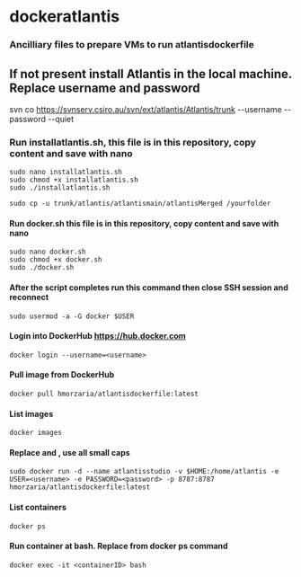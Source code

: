 # dockeratlantis
### Ancilliary files to prepare VMs to run atlantisdockerfile

## If not present install Atlantis in the local machine. Replace username and password

svn co https://svnserv.csiro.au/svn/ext/atlantis/Atlantis/trunk --username <username> --password <password> --quiet

### Run installatlantis.sh, this file is in this repository, copy content and save with nano

    sudo nano installatlantis.sh
    sudo chmod +x installatlantis.sh
    sudo ./installatlantis.sh
	
    sudo cp -u trunk/atlantis/atlantismain/atlantisMerged /yourfolder

#### Run docker.sh this file is in this repository, copy content and save with nano

    sudo nano docker.sh
    sudo chmod +x docker.sh
    sudo ./docker.sh
    
#### After the script completes run this command then close SSH session and reconnect
    
    sudo usermod -a -G docker $USER

#### Login into DockerHub https://hub.docker.com

    docker login --username=<username>

#### Pull image from DockerHub

    docker pull hmorzaria/atlantisdockerfile:latest

#### List images
    docker images

#### Replace <username> and <password>, use all small caps
  
    sudo docker run -d --name atlantisstudio -v $HOME:/home/atlantis -e USER=<username> -e PASSWORD=<password> -p 8787:8787 hmorzaria/atlantisdockerfile:latest

#### List containers

    docker ps
    
#### Run container at bash. Replace <containerID> from docker ps command

    docker exec -it <containerID> bash 
    


